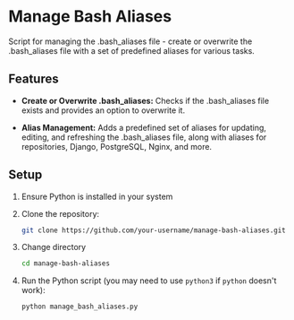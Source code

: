 # Manage Bash Aliases

Script for managing the .bash_aliases file - create or overwrite the .bash_aliases file with a set of predefined aliases for various tasks.

## Features

- **Create or Overwrite .bash_aliases:** Checks if the .bash_aliases file exists and provides an option to overwrite it.

- **Alias Management:** Adds a predefined set of aliases for updating, editing, and refreshing the .bash_aliases file, along with aliases for repositories, Django, PostgreSQL, Nginx, and more.

## Setup

1. Ensure Python is installed in your system

2. Clone the repository:

    ```bash
    git clone https://github.com/your-username/manage-bash-aliases.git
    ```

3. Change directory

    ```bash
    cd manage-bash-aliases
    ```

4. Run the Python script (you may need to use `python3` if `python` doesn't work):

    ```bash
    python manage_bash_aliases.py
    ``` 